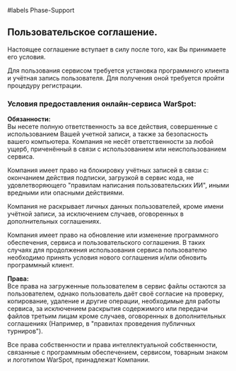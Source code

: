 ﻿#labels Phase-Support
## Пользовательское соглашение. ##

Настоящее соглашение вступает в силу после того, как Вы принимаете его условия.

Для пользования сервисом требуется установка программного клиента и учётная запись пользователя. Для получения оной требуется пройти процедуру регистрации.

### Условия предоставления онлайн-сервиса WarSpot: ###

**Обязанности:**<br />
Вы несете полную ответственность за все действия, совершенные с использованием Вашей учетной записи, а также за безопасность вашего компьютера. Компания не несёт ответственности за любой ущерб, приченённый в связи с использованием или неиспользованием сервиса.

Компания имеет право на блокировку учётных записей в связи с: окончанием действия подписки, загрузкой в сервис кода, не удовлетворяющего "правилам написания пользовательских ИИ", иными вредными или опасными действиями.

Компания не раскрывает личных данных пользователей, кроме имени учётной записи, за исключением случаев, оговоренных в дополнительных соглашениях.

Компания имеет право на обновление или изменение программного обеспечения, сервиса и пользовательского соглашения. В таких случаях для продолжения использования сервиса пользователю необходимо принять условия нового соглашения и/или обновить программный клиент.

**Права:**<br />
Все права на загруженные пользователем в сервис файлы остаются за пользователем, однако пользователь даёт своё согласие на проверку, копирование, удаление и другие операции, необходимые для работы сервиса, за исключением раскрытия содержимого или передачи файлов третьим лицам кроме случаев, оговоренных в дополнительных соглашениях (Например, в "правилах проведения публичных турниров").

Все права собственности и права интеллектуальной собственности, связанные с программным обеспечением, сервисом, товарным знаком и логотипом WarSpot, принадлежат Компании.
